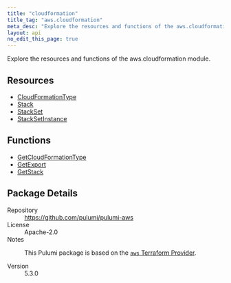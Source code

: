 ```yaml
---
title: "cloudformation"
title_tag: "aws.cloudformation"
meta_desc: "Explore the resources and functions of the aws.cloudformation module."
layout: api
no_edit_this_page: true
---
```


<!-- WARNING: this file was generated by Pulumi Docs Generator. -->
<!-- Do not edit by hand unless you're certain you know what you are doing! -->

Explore the resources and functions of the aws.cloudformation module.

<h2 id="resources">Resources</h2>
<ul class="api">
    <li><a href="cloudformationtype" title="CloudFormationType"><span class="api-symbol api-symbol--resource"></span>CloudFormationType</a></li>
    <li><a href="stack" title="Stack"><span class="api-symbol api-symbol--resource"></span>Stack</a></li>
    <li><a href="stackset" title="StackSet"><span class="api-symbol api-symbol--resource"></span>StackSet</a></li>
    <li><a href="stacksetinstance" title="StackSetInstance"><span class="api-symbol api-symbol--resource"></span>StackSetInstance</a></li>
</ul>

<h2 id="functions">Functions</h2>
<ul class="api">
    <li><a href="getcloudformationtype" title="GetCloudFormationType"><span class="api-symbol api-symbol--function"></span>GetCloudFormationType</a></li>
    <li><a href="getexport" title="GetExport"><span class="api-symbol api-symbol--function"></span>GetExport</a></li>
    <li><a href="getstack" title="GetStack"><span class="api-symbol api-symbol--function"></span>GetStack</a></li>
</ul>

<h2 id="package-details">Package Details</h2>
<dl class="package-details">
	<dt>Repository</dt>
	<dd><a href="https://github.com/pulumi/pulumi-aws">https://github.com/pulumi/pulumi-aws</a></dd>
	<dt>License</dt>
	<dd>Apache-2.0</dd>
	<dt>Notes</dt>
	<dd><p>This Pulumi package is based on the <a href="https://github.com/hashicorp/terraform-provider-aws"><code>aws</code> Terraform Provider</a>.</p>
</dd>
	<dt>Version</dt>
	<dd>5.3.0</dd>
</dl>

